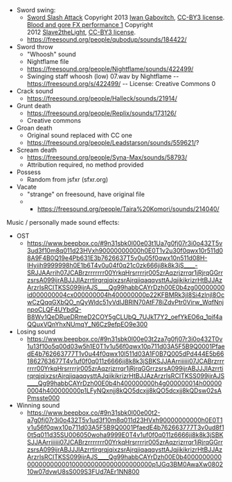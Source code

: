 - Sword swing:
	- [Sword Slash Attack](http://www.freesound.org/people/qubodup/sounds/184422/) Copyright 2013 [Iwan Gabovitch](http://qubodup.net/), [CC-BY3 license](http://creativecommons.org/licenses/by/3.0/).  [Blood and gore FX performance 1](http://freesound.org/people/Slave2theLight/sounds/157112/) Copyright 2012 [Slave2theLight](http://freesound.org/people/Slave2theLight/), [CC-BY3 license](http://creativecommons.org/licenses/by/3.0/).
	- https://freesound.org/people/qubodup/sounds/184422/
- Sword throw
	- "Whoosh" sound
	- Nightflame file
	- https://freesound.org/people/Nightflame/sounds/422499/
 	- Swinging staff whoosh (low) 07.wav by Nightflame -- https://freesound.org/s/422499/ -- License: Creative Commons 0
- Crack sound
	- https://freesound.org/people/Halleck/sounds/21914/
- Grunt death
	- https://freesound.org/people/Replix/sounds/173126/
	- Creative commons
- Groan death
	- Original sound replaced with CC one
	- https://freesound.org/people/Leadstarson/sounds/559621/?
- Scream death
	- https://freesound.org/people/Syna-Max/sounds/58793/
	- Attribution required, no method provided
- Possess 
	- Random from jsfxr (sfxr.org)
- Vacate 
	- "strange" on freesound, have original file
	- - https://freesound.org/people/Taira%20Komori/sounds/214040/


Music / personally made sound effects:
- OST
	- https://www.beepbox.co/#9n31sbk0l00e03t1Ua7g0fj07r3i0o432T5v3ud3f10m8q011d23HVxh90000000000h0E0T1v2u30f0qwx10r511d08A9F4B0Q19e4Pb631E3b7626637T5v0u05f0qwx10n511d08H-IHyiih9999998h0E1b6T4v0u04f0q21c0zk666ji8k8k3jS____-SRJJAArrih07JCABrzrrrrrrr00YrkqHrsrrrrjr005zrAqzrjzrrqr1jRjrqGGrrzsrsA099ijrABJJJIAzrrtirqrqjqixzsrAjrqjiqaqqysttAJqjikikrizrHtBJJAzArzrIsRCITKSS099ijrAJS____Qg99habbCAYrDzh00E0b4zg00000000id000000004cx000000004h400000000p22KFBMRk3jl8Si4zlnjl8OcwCzQqqGXbQO_nQyWldc51yVdlJBRlN70AtF78iZdvPtr0Virw_WqfNnjnpoCLQF4UYbdQ-B8Wv1QeDRueDRmeD2COY5gCLUbQ_7UJkT7Y2_oefYkEO6q_1pif4aQQuxVQnYhxNUmqY_N6Cz9efpEO9e300
- Losing sound
	- https://www.beepbox.co/#9n31sbk0l00e03t2za7g0fj07r3i0o432T0v1u13f10o5q00d03w5h1E0T1v1u56f0qwx10p711d03A5F5B9Q0001PfaedE4b762663777T1v0u44f0qwx10l511d03A1F0B7Q005dPd444E5b661862763677T4v1uf0f0q011z6666ji8k8k3jSBKSJJAArriiiiii07JCABrzrrrrrrr00YrkqHrsrrrrjr005zrAqzrjzrrqr1jRjrqGGrrzsrsA099ijrABJJJIAzrrtirqrqjqixzsrAjrqjiqaqqysttAJqjikikrizrHtBJJAzArzrIsRCITKSS099ijrAJS____Qg99habbCAYrDzh00E0b4h400000000h4g000000014h000000004h400000000p1LFyNQxnjj8kQO5dcxjj8kQO5dcxjj8kQDsw02sAPmsste000
- Winning sound
	- https://www.beepbox.co/#9n31sbk0l00e00t2-a7g0fj07r3i0o432T5v1ud3f10m8q011d23HVxh90000000000h0E0T1v1u56f0qwx10p711d03A5F5B9Q0001PfaedE4b762663777T3v0ud8f10t5q011d35SU006050woha9999E0T4v1uf0f0q011z6666ji8k8k3jSBKSJJAArriiiiii07JCABrzrrrrrrr00YrkqHrsrrrrjr005zrAqzrjzrrqr1jRjrqGGrrzsrsA099ijrABJJJIAzrrtirqrqjqixzsrAjrqjiqaqqysttAJqjikikrizrHtBJJAzArzrIsRCITKSS099ijrAJS____Qg99habbCAYrDzh00E0b4000000000000000000001000000000000000000000p1JGq3BM0AwaXw080210w07dvwU8sS009S3FUd7AEr1NN800

